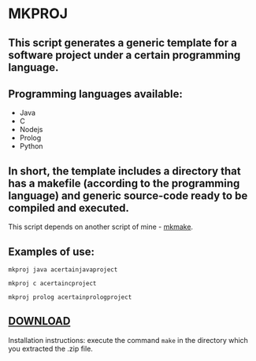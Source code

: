 # MKPROJ

## This script generates a generic template for a software project under a certain programming language.

## Programming languages available:

- Java
- C
- Nodejs
- Prolog
- Python

## In short, the template includes a directory that has a makefile <short>(according to the programming language)</short> and generic source-code ready to be compiled and executed.

This script depends on another script of mine - <a href="https://github.com/perezjquim/mkmake">mkmake</a>.

## Examples of use:

`mkproj java acertainjavaproject`

`mkproj c acertaincproject`

`mkproj prolog acertainprologproject`

## <a href="https://github.com/perezjquim/mkproj/archive/master.zip"> DOWNLOAD </a>

Installation instructions: execute the command `make` in the directory which you extracted the .zip file.



